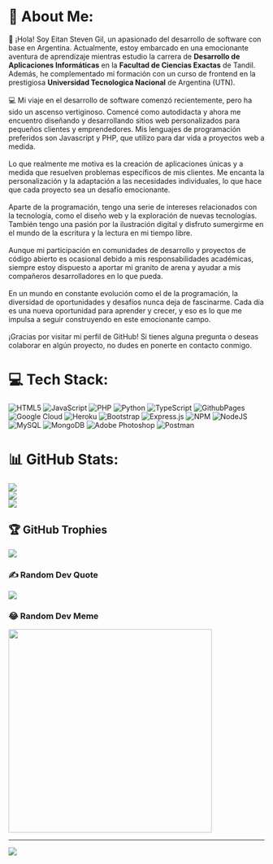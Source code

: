 # 💫 About Me:
 👋 ¡Hola! Soy Eitan Steven Gil, un apasionado del desarrollo de software con base en Argentina. Actualmente, estoy embarcado en una emocionante aventura de aprendizaje mientras estudio la carrera de **Desarrollo de Aplicaciones Informáticas** en la **Facultad de Ciencias Exactas** de Tandil. Además, he complementado mi formación con un curso de frontend en la prestigiosa **Universidad Tecnologica Nacional** de Argentina (UTN).<br><br>💻 Mi viaje en el desarrollo de software comenzó recientemente, pero ha sido un ascenso vertiginoso. Comencé como autodidacta y ahora me encuentro diseñando y desarrollando sitios web personalizados para pequeños clientes y emprendedores. Mis lenguajes de programación preferidos son Javascript y PHP, que utilizo para dar vida a proyectos web a medida.<br><br>Lo que realmente me motiva es la creación de aplicaciones únicas y a medida que resuelven problemas específicos de mis clientes. Me encanta la personalización y la adaptación a las necesidades individuales, lo que hace que cada proyecto sea un desafío emocionante.<br><br>Aparte de la programación, tengo una serie de intereses relacionados con la tecnología, como el diseño web y la exploración de nuevas tecnologías. También tengo una pasión por la ilustración digital y disfruto sumergirme en el mundo de la escritura y la lectura en mi tiempo libre.<br><br>Aunque mi participación en comunidades de desarrollo y proyectos de código abierto es ocasional debido a mis responsabilidades académicas, siempre estoy dispuesto a aportar mi granito de arena y ayudar a mis compañeros desarrolladores en lo que pueda.<br><br>En un mundo en constante evolución como el de la programación, la diversidad de oportunidades y desafíos nunca deja de fascinarme. Cada día es una nueva oportunidad para aprender y crecer, y eso es lo que me impulsa a seguir construyendo en este emocionante campo.<br><br>¡Gracias por visitar mi perfil de GitHub! Si tienes alguna pregunta o deseas colaborar en algún proyecto, no dudes en ponerte en contacto conmigo.<br>


# 💻 Tech Stack:
![HTML5](https://img.shields.io/badge/html5-%23E34F26.svg?style=for-the-badge&logo=html5&logoColor=white) ![JavaScript](https://img.shields.io/badge/javascript-%23323330.svg?style=for-the-badge&logo=javascript&logoColor=%23F7DF1E) ![PHP](https://img.shields.io/badge/php-%23777BB4.svg?style=for-the-badge&logo=php&logoColor=white) ![Python](https://img.shields.io/badge/python-3670A0?style=for-the-badge&logo=python&logoColor=ffdd54) ![TypeScript](https://img.shields.io/badge/typescript-%23007ACC.svg?style=for-the-badge&logo=typescript&logoColor=white) ![GithubPages](https://img.shields.io/badge/github%20pages-121013?style=for-the-badge&logo=github&logoColor=white) ![Google Cloud](https://img.shields.io/badge/GoogleCloud-%234285F4.svg?style=for-the-badge&logo=google-cloud&logoColor=white) ![Heroku](https://img.shields.io/badge/heroku-%23430098.svg?style=for-the-badge&logo=heroku&logoColor=white) ![Bootstrap](https://img.shields.io/badge/bootstrap-%238511FA.svg?style=for-the-badge&logo=bootstrap&logoColor=white) ![Express.js](https://img.shields.io/badge/express.js-%23404d59.svg?style=for-the-badge&logo=express&logoColor=%2361DAFB) ![NPM](https://img.shields.io/badge/NPM-%23CB3837.svg?style=for-the-badge&logo=npm&logoColor=white) ![NodeJS](https://img.shields.io/badge/node.js-6DA55F?style=for-the-badge&logo=node.js&logoColor=white) ![MySQL](https://img.shields.io/badge/mysql-%2300000f.svg?style=for-the-badge&logo=mysql&logoColor=white) ![MongoDB](https://img.shields.io/badge/MongoDB-%234ea94b.svg?style=for-the-badge&logo=mongodb&logoColor=white) ![Adobe Photoshop](https://img.shields.io/badge/adobe%20photoshop-%2331A8FF.svg?style=for-the-badge&logo=adobe%20photoshop&logoColor=white) ![Postman](https://img.shields.io/badge/Postman-FF6C37?style=for-the-badge&logo=postman&logoColor=white)
# 📊 GitHub Stats:
![](https://github-readme-stats.vercel.app/api?username=EitanSteven&theme=tokyonight&hide_border=false&include_all_commits=true&count_private=false)<br/>
![](https://github-readme-streak-stats.herokuapp.com/?user=EitanSteven&theme=tokyonight&hide_border=false)<br/>
![](https://github-readme-stats.vercel.app/api/top-langs/?username=EitanSteven&theme=tokyonight&hide_border=false&include_all_commits=true&count_private=false&layout=compact)

## 🏆 GitHub Trophies
![](https://github-profile-trophy.vercel.app/?username=EitanSteven&theme=radical&no-frame=false&no-bg=true&margin-w=4)

### ✍️ Random Dev Quote
![](https://quotes-github-readme.vercel.app/api?type=horizontal&theme=radical)

### 😂 Random Dev Meme
<img src='https://randommeme-five.vercel.app/' style="height: 400px;"/>

---
[![](https://visitcount.itsvg.in/api?id=EitanSteven&icon=0&color=0)](https://visitcount.itsvg.in)

<!-- Proudly created with GPRM ( https://gprm.itsvg.in ) -->
